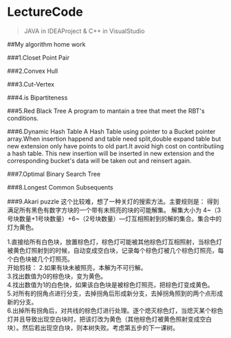 # LectureCode
>JAVA in IDEAProject & C++ in VisualStudio

##My algorithm home work

###1.Closet Point Pair

###2.Convex Hull

###3.Cut-Vertex

###4.is Bipartiteness

###5.Red Black Tree
A program to mantain a tree that meet the RBT's conditions.

###6.Dynamic Hash Table
A Hash Table using pointer to a Bucket pointer array.When insertion happend and table need split,double expand table but new extension only have points to old part.It avoid high cost on contributiing a hash table. This new insertion will be inserted in new extension and the corresponding bucket's data will be taken out and reinsert again. 

###7.Optimal Binary Search Tree

###8.Longest Common Subsequents

###9.Akari puzzle
这个比较难，想了一种关灯的搜索方法。主要规则是：
得到满足所有黑色有数字方块的一个带有未照亮的块的可能解集。
解集大小为 4~（3号块数量+1号块数量）+6~（2号块数量）—灯互相照射到的解的集合。集合中的灯为黄色。

1.直接给所有白色块，放置棕色灯，棕色灯可能被其他棕色灯互相照射，当棕色灯被黄色灯照射到的时候，自动变成空白块，记录每个棕色灯被几个棕色灯照亮，每个白色块被几个灯照亮。  
开始剪枝：
2.如果有块未被照亮，本解为不可行解。  
3.找出数值为0的棕色块，变为黄色。  
4.找出数值为1的白色快，如果该白色块是被棕色灯照亮，把棕色灯变成黄色。  
5.对所有的拐角点进行分支，去掉拐角后形成新分支，去掉拐角照到的两个点形成新的分支。  
6.出掉所有拐角后，对共线的棕色灯进行处理。逐个熄灭棕色灯，当熄灭某个棕色灯并且导致出现空白块时，把该灯改为黄色（其他棕色灯被黄色照射变成空白块）。然后若出现空白块，则本树失败。考虑第五步的下一课树。 


